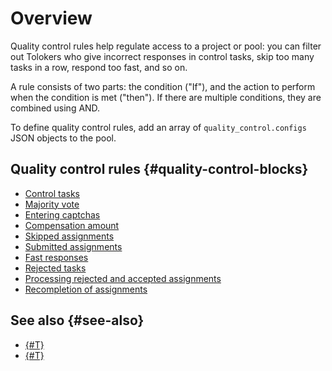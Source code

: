 # Overview

Quality control rules help regulate access to a project or pool: you can filter out Tolokers who give incorrect responses in control tasks, skip too many tasks in a row, respond too fast, and so on.

A rule consists of two parts: the condition ("If"), and the action to perform when the condition is met ("then"). If there are multiple conditions, they are combined using AND.

To define quality control rules, add an array of `quality_control.configs` JSON objects to the pool.

## Quality control rules {#quality-control-blocks}

- [Control tasks](./goldenset.md)
- [Majority vote](./mv.md)
- [Entering captchas](./captcha.md)
- [Compensation amount](./earn_limit.md)
- [Skipped assignments](./skipped.md)
- [Submitted assignments](./completed.md)
- [Fast responses](./fast.md)
- [Rejected tasks](./accept_ban.md)
- [Processing rejected and accepted assignments](./reassessment.md)
- [Recompletion of assignments](./restore-task-overlap.md)

## See also {#see-also}

- [{#T}](../../guide/concepts/check-performers.md)
- [{#T}](../../guide/concepts/control.md)